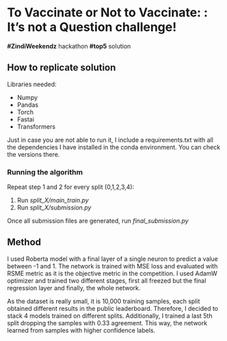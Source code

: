 # To Vaccinate or Not to Vaccinate: : It’s not a Question challenge!

**#ZindiWeekendz** hackathon **#top5** solution

## How to replicate solution

Libraries needed:
- Numpy
- Pandas
- Torch
- Fastai
- Transformers

Just in case you are not able to run it, I include a requirements.txt with all the dependencies I have installed in the conda environment. You can check the versions there.

### Running the algorithm
Repeat step 1 and 2 for every split (0,1,2,3,4):
1) Run *split_X/main_train.py*
2) Run *split_X/submission.py*

Once all submission files are generated, run *final_submission.py*

## Method
I used Roberta model with a final layer of a single neuron to predict a value between -1 and 1. The network is trained with MSE loss and evaluated with RSME metric as it is the objective metric in the competition. I used AdamW optimizer and trained two different stages, first all freezed but the final regression layer and finally, the whole network. 

As the dataset is really small, it is 10,000 training samples, each split obtained different results in the public leaderboard. Therefore, I decided to stack 4 models trained on different splits. Additionally, I trained a last 5th split dropping the samples with 0.33 agreement. This way, the network learned from samples with higher confidence labels. 

